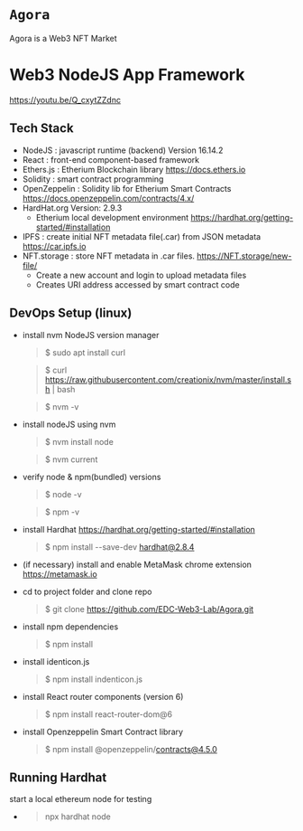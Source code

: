 # `Agora` 


Agora is a Web3 NFT Market 
# Web3 NodeJS App Framework
https://youtu.be/Q_cxytZZdnc

## Tech Stack  
+ NodeJS  : javascript runtime (backend) Version 16.14.2
+ React : front-end component-based framework
+ Ethers.js : Etherium Blockchain library https://docs.ethers.io
+ Solidity : smart contract programming
+ OpenZeppelin : Solidity lib for Etherium Smart Contracts  https://docs.openzeppelin.com/contracts/4.x/
+ HardHat.org Version: 2.9.3 
    + Etherium local development environment https://hardhat.org/getting-started/#installation
+ IPFS  : create initial NFT metadata file(.car) from JSON metadata https://car.ipfs.io 
+ NFT.storage  : store NFT metadata in .car files. https://NFT.storage/new-file/
    * Create a new account and login to upload metadata files
    * Creates URI address accessed by smart contract code
## DevOps Setup (linux)
- install nvm   NodeJS version manager
    > $ sudo apt install curl 

    > $ curl https://raw.githubusercontent.com/creationix/nvm/master/install.sh | bash
    
    > $ nvm -v

- install nodeJS using nvm
    > $ nvm install node

    > $ nvm current
- verify node & npm(bundled) versions
    > $ node -v

    > $ npm -v
- install Hardhat   https://hardhat.org/getting-started/#installation
    > $ npm install --save-dev hardhat@2.8.4

- (if necessary) install and enable MetaMask chrome extension https://metamask.io

- cd to project folder and clone repo
    > $ git clone https://github.com/EDC-Web3-Lab/Agora.git

- install npm dependencies 
    > $ npm install
- install identicon.js
    > $ npm install indenticon.js
- install React router components  (version 6)
    > $ npm install react-router-dom@6
- install Openzeppelin Smart Contract library
    > $ npm install @openzeppelin/contracts@4.5.0

## Running Hardhat 
start a local ethereum node for testing
-    > npx hardhat node